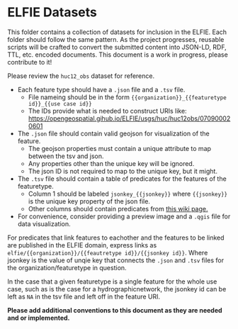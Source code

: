 # ELFIE Datasets

This folder contains a collection of datasets for inclusion in the ELFIE. Each 
folder should follow the same pattern. As the project progresses, reusable scripts 
will be crafted to convert the submitted content into JSON-LD, RDF, TTL, etc. 
encoded documents. This document is a work in progress, please contribute to it!

Please review the `huc12_obs` dataset for reference.

- Each feature type should have a `.json` file and a `.tsv` file.  
  - File nameing should be in the form `{{organization}}_{{featuretype id}}_{{use case id}}`
  - The IDs provide what is needed to construct URIs like: https://opengeospatial.gihub.io/ELFIE/usgs/huc/huc12obs/070900020601
- The `.json` file should contain valid geojson for visualization of the feature.  
  - The geojson properties must contain a unique attribute to map between the tsv and json.  
  - Any properties other than the unique key will be ignored.  
  - The json ID is not required to map to the unique key, but it might.  
- The `.tsv` file should contain a table of predicates for the features of the featuretype.  
  - Column 1 should be labeled `jsonkey_{{jsonkey}}` where `{{jsonkey}}` is the unique key property of the json file.
  - Other columns should contain predicates from [this wiki page.](https://github.com/opengeospatial/ELFIE/wiki/Predicates)
- For convenience, consider providing a preview image and a `.qgis` file for data visualization.

For predicates that link features to eachother and the features to be linked are 
published in the ELFIE domain, express links as `elfie/{{organization}}/{{feautretype id}}/{{jsonkey id}}`. 
Where jsonkey is the value of unqie key that connects the `.json` and `.tsv` files 
for the organization/featuretype in question. 

In the case that a given featuretype is a single feature for the whole use case, 
such as is the case for a hydrographicnetwork, the jsonkey id can be left as `NA` 
in the tsv file and left off in the feature URI.

**Please add additional conventions to this document as they are needed and or implemented.**

